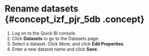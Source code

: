 # Rename datasets {#concept_izf_pjr_5db .concept}

1.  Log on to the Quick BI console.
2.  Click **Datasets** to go to the Datasets page.
3.  Select a dataset. Click More, and click **Edit Properties**.
4.  Enter a new dataset name and click **Save**.

